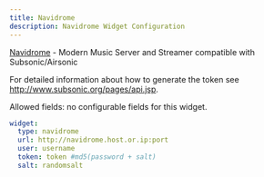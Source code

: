 ```yaml
---
title: Navidrome
description: Navidrome Widget Configuration
---
```


[Navidrome](https://github.com/navidrome/navidrome) - Modern Music Server and Streamer compatible with Subsonic/Airsonic

For detailed information about how to generate the token see http://www.subsonic.org/pages/api.jsp.

Allowed fields: no configurable fields for this widget.

```yaml
widget:
  type: navidrome
  url: http://navidrome.host.or.ip:port
  user: username
  token: token #md5(password + salt)
  salt: randomsalt
```
